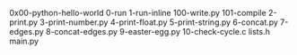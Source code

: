 0x00-python-hello-world
0-run
1-run-inline
100-write.py
101-compile
2-print.py
3-print-number.py
4-print-float.py
5-print-string.py
6-concat.py
7-edges.py
8-concat-edges.py
9-easter-egg.py
10-check-cycle.c
lists.h
main.py


